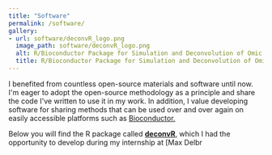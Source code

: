 ```yaml
---
title: "Software"
permalink: /software/
gallery:
- url: software/deconvR_logo.png
  image_path: software/deconvR_logo.png
  alt: R/Bioconductor Package for Simulation and Deconvolution of Omic Profiles
  title: R/Bioconductor Package for Simulation and Deconvolution of Omic Profiles
---
```


I benefited from countless open-source materials and software until now. I'm
eager to adopt the open-source methodology as a principle and share the code
I've written to use it in my work. In addition, I value developing software for
sharing methods that can be used over and over again on easily accessible
platforms such as [Bioconductor.](https://www.bioconductor.org/)

Below you will find the R package called
[**deconvR**](https://bioconductor.org/packages/release/bioc/html/deconvR.html),
which I had the opportunity to develop during my internship at [Max Delbr
